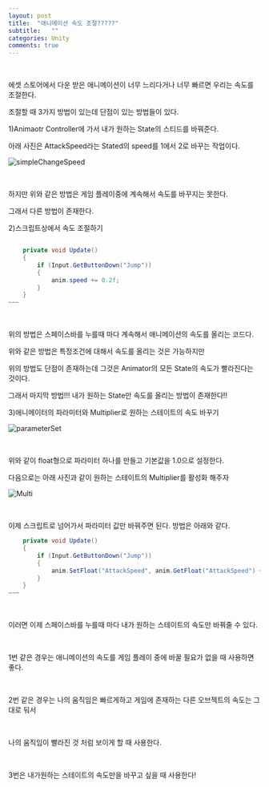 ```yaml
---
layout: post
title:  "애니메이션 속도 조절?????"
subtitle:   ""
categories: Unity
comments: true
---
```


<br>

에셋 스토어에서 다운 받은 애니메이션이 너무 느리다거나 너무 빠르면 우리는 속도를 조절한다.<br>

조절할 때 3가지 방법이 있는데 단점이 있는 방법들이 있다.<br>

1)Animaotr Controller에 가서 내가 원하는 State의 스티드를 바꿔준다.<br>

아래 사진은 AttackSpeed라는 Stated의 speed를 1에서 2로 바꾸는 작업이다.<br>

![simpleChangeSpeed](https://user-images.githubusercontent.com/101051124/157177630-4c8a5aea-3217-453a-8d26-6c8bae61b056.png)

<br>

하지만 위와 같은 방법은 게임 플레이중에 계속해서 속도를 바꾸지는 못한다.<br>

그래서 다른 방법이 존재한다.

2)스크립트상에서 속도 조절하기

~~~~csharp

	private void Update()
    {
        if (Input.GetButtonDown("Jump"))
        {
            anim.speed += 0.2f;
        }
    }
~~~
~~~~

<br>

위의 방법은 스페이스바를 누를때 마다 계속해서 애니메이션의 속도를 올리는 코드다.<br>

위와 같은 방법은 특정조건에 대해서 속도를 올리는 것은 가능하지만<br>

위의 방법도 단점이 존재하는데 그것은 Animator의 모든 State의 속도가 빨라진다는 것이다.<br>

그래서 마지막 방법!!! 내가 원하는 State만 속도를 올리는 방법이 존재한다!!<br>

3)애니메이터의 파라미터와 Multiplier로 원하는 스테이트의 속도 바꾸기<br>

![parameterSet](https://user-images.githubusercontent.com/101051124/157179928-2a70a7a0-8243-4462-b2db-8242548fcfb1.PNG)



<br>

위와 같이 float형으로 파라미터 하나를 만들고 기본값을 1.0으로 설정한다.<br>

다음으로는 아래 사진과 같이 원하는 스테이트의 Multiplier를 활성화 해주자<br>

![Multi](https://user-images.githubusercontent.com/101051124/157180405-a559250e-79f5-4d31-a359-4f927edd6f1a.PNG)

<br>

이제 스크립트로 넘어가서 파라미터 값만 바꿔주면 된다. 방법은 아래와 같다.<br>

~~~~csharp
    private void Update()
    {
        if (Input.GetButtonDown("Jump"))
        {
            anim.SetFloat("AttackSpeed", anim.GetFloat("AttackSpeed") + 0.2f);
        }
    }
~~~
~~~~

<br>

이러면 이제 스페이스바를 누를때 마다 내가 원하는 스테이트의 속도만 바꿔줄 수 있다.

<br>

1번 같은 경우는 애니메이션의 속도를 게임 플레이 중에 바꿀 필요가 없을 때 사용하면 좋다.

<br>

2번 같은 경우는 나의 움직임은 빠르게하고 게임에 존재하는 다른 오브젝트의 속도는 그대로 둬서

<br>

나의 움직임이 빨라진 것 처럼 보이게 할 때 사용한다.

<br>

3번은 내가원하는 스테이트의 속도만을 바꾸고 싶을 때 사용한다!

